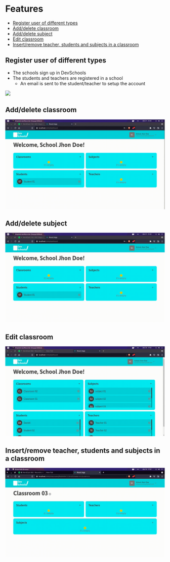 # Features

<!--ts-->
- [Register user of different types](#Register-user-of-different-types)
- [Add/delete classroom](#Add/delete-classroom)
- [Add/delete subject](#Add/delete-subject)
- [Edit classroom](#Edit-classroom)
- [Insert/remove teacher, students and subjects in a classroom](#Insert/remove-teacher,-students-and-subjects-in-a-classroom)
<!--ts-->


## Register user of different types
- The schools sign up in DevSchools
- The students and teachers are registered in a school
    - An email is sent to the student/teacher to setup the account

![](./docs/feature-01.gif)

## Add/delete classroom

![](./docs/feature-02.gif)

## Add/delete subject

![](./docs/feature-03.gif)

## Edit classroom

![](./docs/editClassroom.gif)

## Insert/remove teacher, students and subjects in a classroom

![](./docs/classroomFeatures.gif)